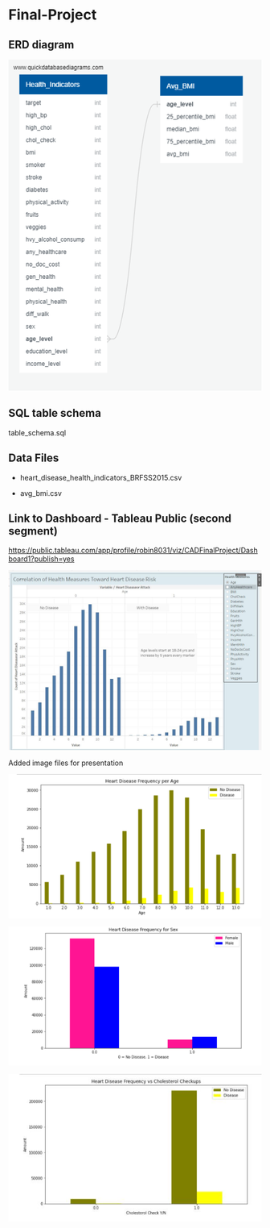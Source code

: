 # Final-Project

## ERD diagram

![ERD Diagram](QuickDBD-export.png)

## SQL table schema
table_schema.sql

## Data Files
* heart_disease_health_indicators_BRFSS2015.csv

* avg_bmi.csv

## Link to Dashboard - Tableau Public (second segment)
https://public.tableau.com/app/profile/robin8031/viz/CADFinalProject/Dashboard1?publish=yes

![Dashboard Image](Images/Dashboard_image.JPG)

Added image files for presentation

![Heart Disease Age](Images/HD-age.PNG)

![Heart Disease Sex](Images/HD-Sex.PNG)

![Heart Disease Cholesterol Check](Images/HDvsCholCheck.JPG)
